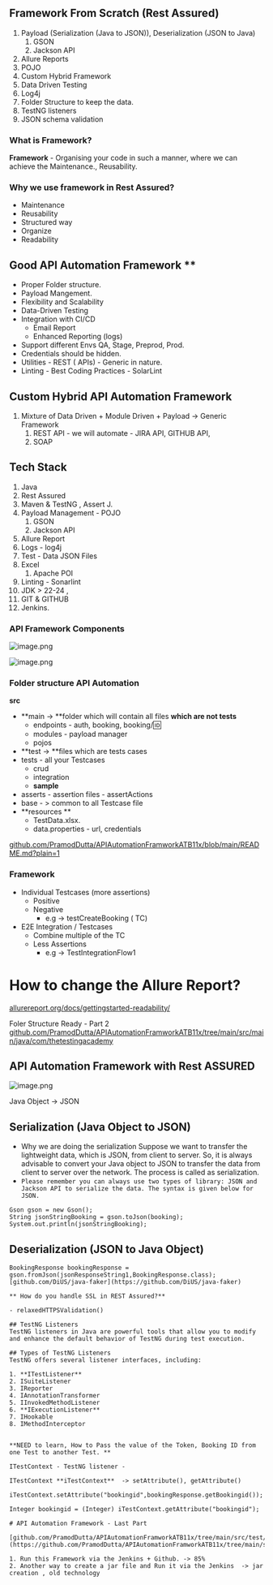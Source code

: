## Framework From Scratch (Rest Assured)
1. Payload (Serialization (Java to JSON)), Deserialization (JSON to Java)
    1. GSON
    2. Jackson API 
2. Allure Reports
3. POJO
4. Custom Hybrid Framework
5. Data Driven Testing
6. Log4j
7. Folder Structure to keep the data. 
8. TestNG listeners
9. JSON schema validation

### What is Framework?
**Framework**  - Organising your code in such a manner, where we can achieve the Maintenance., Reusability.

### Why we use framework in Rest Assured?
- Maintenance
- Reusability
- Structured way
- Organize 
- Readability

## Good API Automation Framework **

- Proper Folder structure.
- Payload Mangement.
- Flexibility and Scalability
- Data-Driven Testing
- Integration with CI/CD
    - Email Report
    - Enhanced Reporting (logs)
- Support different Envs QA, Stage, Preprod, Prod.
- Credentials should be hidden. 
- Utilities - REST ( APIs) - Generic in nature. 
- Linting - Best Coding Practices - SolarLint

## Custom Hybrid API Automation Framework 
1. Mixture of Data Driven + Module Driven + Payload -> Generic Framework
    1. REST API - we will automate - JIRA API, GITHUB API, 
    2. SOAP

## **Tech Stack**
1. Java
2. Rest Assured 
3. Maven & TestNG , Assert J.
4. Payload Management - POJO 
    1. GSON
    2. Jackson API
5. Allure Report
6. Logs - log4j
7. Test - Data JSON Files
8. Excel 
    1. Apache POI
9. Linting - Sonarlint 
10.  JDK > 22-24 , 
11. GIT & GITHUB
12. Jenkins.

### API Framework Components

![image.png](https://eraser.imgix.net/workspaces/kmE7FXkcgw31ToHKQANL/WWS31TdyovhjTB1TVo9v2jWpPei1/c4YBRvI99ARBbh-1a996A.png?ixlib=js-3.7.0 "image.png")

![image.png](https://eraser.imgix.net/workspaces/kmE7FXkcgw31ToHKQANL/WWS31TdyovhjTB1TVo9v2jWpPei1/yvfNm85qdKKQ5eQphghyo.png?ixlib=js-3.7.0 "image.png")

### Folder structure  API Automation
**src**

- **main -> **folder which will contain all files **which are not tests**
    - endpoints - auth, booking, booking/:id:
    - modules - payload manager 
    - pojos 
- **test -> **files which are tests cases
- tests - all your Testcases
    - crud
    - integration 
    - **sample**
- asserts - assertion files - assertActions
- base - > common to all Testcase file
- **resources **
    - TestData.xlsx.
    - data.properties - url, credentials

[﻿github.com/PramodDutta/APIAutomationFramworkATB11x/blob/main/README.md?plain=1](https://github.com/PramodDutta/APIAutomationFramworkATB11x/blob/main/README.md?plain=1) 

### Framework
- Individual Testcases (more assertions)
    - Positive
    - Negative
        - e.g -> testCreateBooking ( TC)
- E2E Integration / Testcases
    - Combine multiple of the TC
    - Less Assertions
        - e.g -> TestIntegrationFlow1

# How to change the Allure Report?

[﻿allurereport.org/docs/gettingstarted-readability/](https://allurereport.org/docs/gettingstarted-readability/) 

Foler Structure Ready - Part 2
[﻿github.com/PramodDutta/APIAutomationFramworkATB11x/tree/main/src/main/java/com/thetestingacademy](https://github.com/PramodDutta/APIAutomationFramworkATB11x/tree/main/src/main/java/com/thetestingacademy) 

## API Automation Framework with Rest ASSURED

![image.png](https://eraser.imgix.net/workspaces/kmE7FXkcgw31ToHKQANL/WWS31TdyovhjTB1TVo9v2jWpPei1/o9ENVhI3qz0i-Q2o-XV_A.png?ixlib=js-3.7.0 "image.png")

Java Object -> JSON
## Serialization (Java Object to JSON)
- Why we are doing the serialization  Suppose we want to transfer the lightweight data, which is JSON, from client to server. So, it is always advisable to convert your Java object to JSON to transfer the data from client to server over the network. The process is called as serialization. 
- `Please remember you can always use two types of library: JSON and Jackson API to serialize the data. The syntax is given below for JSON.` 


```
Gson gson = new Gson();
String jsonStringBooking = gson.toJson(booking);
System.out.println(jsonStringBooking);
```


## Deserialization (JSON to Java Object)
```
BookingResponse bookingResponse = gson.fromJson(jsonResponseString1,BookingResponse.class);
[﻿github.com/DiUS/java-faker](https://github.com/DiUS/java-faker) 

** How do you handle SSL in REST Assured?**

- relaxedHTTPSValidation()

## TestNG Listeners
TestNG listeners in Java are powerful tools that allow you to modify and enhance the default behavior of TestNG during test execution.

## Types of TestNG Listeners
TestNG offers several listener interfaces, including:

1. **ITestListener**
2. ISuiteListener
3. IReporter
4. IAnnotationTransformer
5. IInvokedMethodListener
6. **IExecutionListener**
7. IHookable
8. IMethodInterceptor


**NEED to learn, How to Pass the value of the Token, Booking ID from one Test to another Test. **

ITestContext - TestNG listener - 

ITestContext **iTestContext**  -> setAttribute(), getAttribute()

iTestContext.setAttribute("bookingid",bookingResponse.getBookingid());

Integer bookingid = (Integer) iTestContext.getAttribute("bookingid");

# API Automation Framework - Last Part 

[﻿github.com/PramodDutta/APIAutomationFramworkATB11x/tree/main/src/test/java/com/thetestingacademy/tests/e2e_integration](https://github.com/PramodDutta/APIAutomationFramworkATB11x/tree/main/src/test/java/com/thetestingacademy/tests/e2e_integration) 

1. Run this Framework via the Jenkins + Github. -> 85%
2. Another way to create a jar file and Run it via the Jenkins  -> jar creation , old technology


